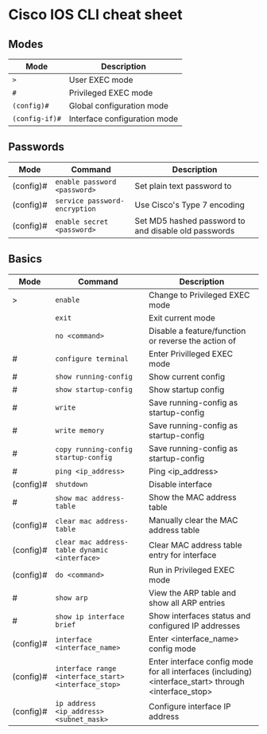 # Cisco IOS CLI cheat sheet

## Modes

| Mode           | Description |
| ---            | --- |
| `>`            | User EXEC mode |
| `#`            | Privileged EXEC mode |
| `(config)#`    | Global configuration mode |
| `(config-if)#` | Interface configuration mode |

## Passwords

| Mode      | Command                       | Description |
| ---       | ---                           | --- |
| (config)# | `enable password <password>`  | Set plain text password to <password> |
| (config)# | `service password-encryption` | Use Cisco's Type 7 encoding |
| (config)# | `enable secret <password>`    | Set MD5 hashed password to <password> and disable old passwords |

## Basics

| Mode        | Command                                              | Description |
| ---         | ---                                                  | --- |
| >           | `enable`                                             | Change to Privileged EXEC mode |
|             | `exit`                                               | Exit current mode |
|             | `no <command>`                                       | Disable a feature/function or reverse the action of <command> |
| #           | `configure terminal`                                 | Enter Privilleged EXEC mode |
| #           | `show running-config`                                | Show current config |
| #           | `show startup-config`                                | Show startup config |
| #           | `write`                                              | Save running-config as startup-config |
| #           | `write memory`                                       | Save running-config as startup-config |
| #           | `copy running-config startup-config`                 | Save running-config as startup-config |
| #           | `ping <ip_address>`                                  | Ping <ip_address> |
| (config)#   | `shutdown`                                           | Disable interface |
| #           | `show mac address-table`                             | Show the MAC address table |
| (config)#   | `clear mac address-table`                            | Manually clear the MAC address table |
| (config)#   | `clear mac address-table dynamic <interface>`        | Clear MAC address table entry for <interface> interface |
| (config)#   | `do <command>`                                       | Run <command> in Privileged EXEC mode |
| #           | `show arp`                                           | View the ARP table and show all ARP entries |
| #           | `show ip interface brief`                            | Show interfaces status and configured IP addresses |
| (config)#   | `interface <interface_name>`                         | Enter <interface_name> config mode |
| (config)#   | `interface range <interface_start> <interface_stop>` | Enter interface config mode for all interfaces (including) <interface_start> through <interface_stop> |
| (config)#   | `ip address <ip_address> <subnet_mask>`              | Configure interface IP address |
